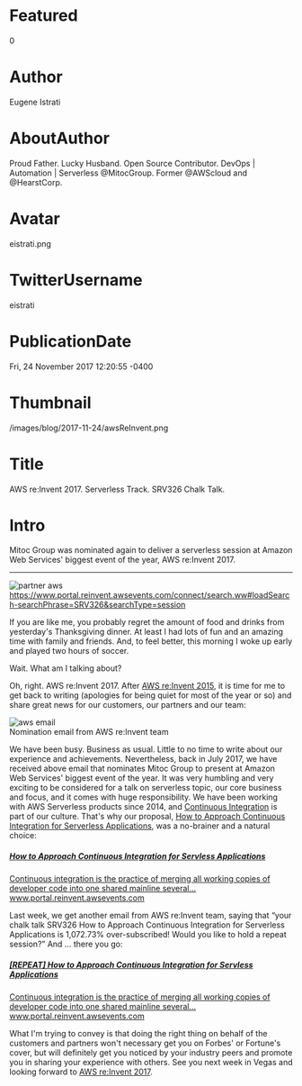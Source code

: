 # Featured
0

# Author
Eugene Istrati

# AboutAuthor
Proud Father. Lucky Husband. Open Source Contributor. DevOps | Automation | Serverless @MitocGroup. Former @AWScloud and @HearstCorp.

# Avatar
eistrati.png

# TwitterUsername
eistrati

# PublicationDate
Fri, 24 November 2017 12:20:55 -0400

# Thumbnail
/images/blog/2017-11-24/awsReInvent.png

# Title
AWS re:Invent 2017. Serverless Track. SRV326 Chalk Talk.

# Intro
Mitoc Group was nominated again to deliver a serverless session at Amazon Web Services' biggest event of the year, AWS re:Invent 2017.

---

<div class="padd25px">
    <img src="/images/blog/2017-11-24/awsReInvent.png" alt="partner aws" />
    <div class="center img-description">
       <a href="https://www.portal.reinvent.awsevents.com/connect/search.ww#loadSearch-searchPhrase=SRV326&searchType=session" target="_blank">https://www.portal.reinvent.awsevents.com/connect/search.ww#loadSearch-searchPhrase=SRV326&searchType=session</a>
    </div>
</div>

If you are like me, you probably regret the amount of food and drinks from yesterday's Thanksgiving dinner. At least I had lots of fun and an amazing time with family and friends. And, to feel better, this morning I woke up early and played two hours of soccer.

Wait. What am I talking about?

Oh, right. AWS re:Invent 2017. After [AWS re:Invent 2015](https://www.mitocgroup.com/blog/best-re-invent-ever), it is time for me to get back to writing (apologies for being quiet for most of the year or so) and share great news for our customers, our partners and our team:

<div class="padd25px">
    <img src="/images/blog/2017-11-24/email.png" alt="aws email" />
    <div class="center img-description">
       Nomination email from AWS re:Invent team
    </div>
</div>

We have been busy. Business as usual. Little to no time to write about our experience and achievements. Nevertheless, back in July 2017, we have received above email that nominates Mitoc Group to present at Amazon Web Services' biggest event of the year. It was very humbling and very exciting to be considered for a talk on serverless topic, our core business and focus, and it comes with huge responsibility. We have been working with AWS Serverless products since 2014, and [Continuous Integration](https://www.mitocgroup.com/blog/deep-management-s-continuous-integration-with-travis-ci-and-coveralls) is part of our culture. That's why our proposal, [How to Approach Continuous Integration for Serverless Applications](https://www.portal.reinvent.awsevents.com/connect/sessionDetail.ww?SESSION_ID=18059), was a no-brainer and a natural choice:

<div class="external-article">
  <a href="https://www.portal.reinvent.awsevents.com/connect/sessionDetail.ww?SESSION_ID=18059">
  <h5>How to Approach Continuous Integration for Servless Applications</h5>
  <span>Continuous integration is the practice of merging all working copies of developer code into one shared mainline several...</span>
    <span>www.portal.reinvent.awsevents.com</span>
  </a>
</div>

Last week, we get another email from AWS re:Invent team, saying that “your chalk talk SRV326 How to Approach Continuous Integration for Serverless Applications is 1,072.73% over-subscribed! Would you like to hold a repeat session?” And … there you go:

<div class="external-article">
  <a href="https://www.portal.reinvent.awsevents.com/connect/sessionDetail.ww?SESSION_ID=18059">
  <h5>[REPEAT] How to Approach Continuous Integration for Servless Applications</h5>
  <span>Continuous integration is the practice of merging all working copies of developer code into one shared mainline several...</span>
    <span>www.portal.reinvent.awsevents.com</span>
  </a>
</div>

What I'm trying to convey is that doing the right thing on behalf of the customers and partners won't necessary get you on Forbes' or Fortune's cover, but will definitely get you noticed by your industry peers and promote you in sharing your experience with others. See you next week in Vegas and looking forward to [AWS re:Invent 2017](https://reinvent.awsevents.com/).
